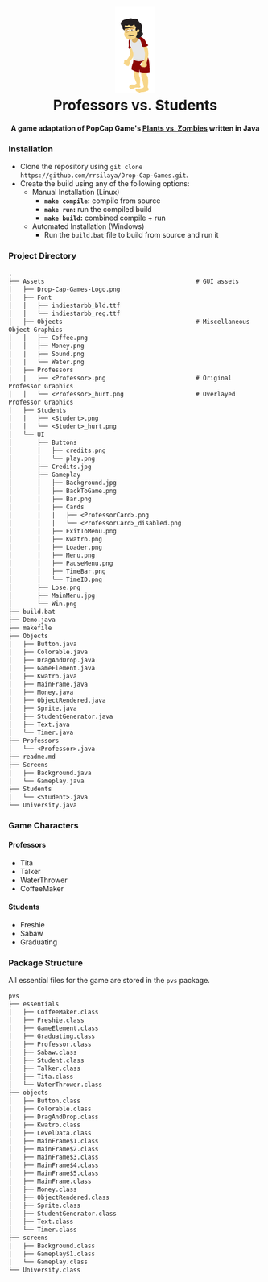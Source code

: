 <h1 align="center">
  <img src="Assets/Students/Freshie.png" alt="logo" />
  <br>
  Professors vs. Students
  <br>
</h1>
<h4 align="center">A game adaptation of PopCap Game's <a href="http://www.popcap.com.ph/plants-vs-zombies-1">Plants vs. Zombies</a> written in Java</h4>

### Installation
* Clone the repository using `git clone https://github.com/rrsilaya/Drop-Cap-Games.git`.
* Create the build using any of the following options:
  * Manual Installation (Linux)
    * **`make compile`:** compile from source
    * **`make run`:** run the compiled build
    * **`make build`:** combined compile + run
  * Automated Installation (Windows)
    * Run the `build.bat` file to build from source and run it

### Project Directory
```
.
├── Assets                                          # GUI assets
│   ├── Drop-Cap-Games-Logo.png
│   ├── Font
│   │   ├── indiestarbb_bld.ttf
│   │   └── indiestarbb_reg.ttf
│   ├── Objects                                     # Miscellaneous Object Graphics
│   │   ├── Coffee.png
│   │   ├── Money.png
│   │   ├── Sound.png
│   │   └── Water.png
│   ├── Professors
│   │   ├── <Professor>.png                         # Original Professor Graphics
│   │   └── <Professor>_hurt.png                    # Overlayed Professor Graphics
│   ├── Students
│   │   ├── <Student>.png
│   │   └── <Student>_hurt.png
│   └── UI
│       ├── Buttons
│       │   ├── credits.png
│       │   └── play.png
│       ├── Credits.jpg
│       ├── Gameplay
│       │   ├── Background.jpg
│       │   ├── BackToGame.png
│       │   ├── Bar.png
│       │   ├── Cards
│       │   │   ├── <ProfessorCard>.png
│       │   │   └── <ProfessorCard>_disabled.png
│       │   ├── ExitToMenu.png
│       │   ├── Kwatro.png
│       │   ├── Loader.png
│       │   ├── Menu.png
│       │   ├── PauseMenu.png
│       │   ├── TimeBar.png
│       │   └── TimeID.png
│       ├── Lose.png
│       ├── MainMenu.jpg
│       └── Win.png
├── build.bat
├── Demo.java
├── makefile
├── Objects
│   ├── Button.java
│   ├── Colorable.java
│   ├── DragAndDrop.java
│   ├── GameElement.java
│   ├── Kwatro.java
│   ├── MainFrame.java
│   ├── Money.java
│   ├── ObjectRendered.java
│   ├── Sprite.java
│   ├── StudentGenerator.java
│   ├── Text.java
│   └── Timer.java
├── Professors
│   └── <Professor>.java
├── readme.md
├── Screens
│   ├── Background.java
│   └── Gameplay.java
├── Students
│   └── <Student>.java
└── University.java
```

### Game Characters
#### Professors
* Tita
* Talker
* WaterThrower
* CoffeeMaker

#### Students
* Freshie
* Sabaw
* Graduating

### Package Structure
All essential files for the game are stored in the `pvs` package.
```
pvs
├── essentials
│   ├── CoffeeMaker.class
│   ├── Freshie.class
│   ├── GameElement.class
│   ├── Graduating.class
│   ├── Professor.class
│   ├── Sabaw.class
│   ├── Student.class
│   ├── Talker.class
│   ├── Tita.class
│   └── WaterThrower.class
├── objects
│   ├── Button.class
│   ├── Colorable.class
│   ├── DragAndDrop.class
│   ├── Kwatro.class
│   ├── LevelData.class
│   ├── MainFrame$1.class
│   ├── MainFrame$2.class
│   ├── MainFrame$3.class
│   ├── MainFrame$4.class
│   ├── MainFrame$5.class
│   ├── MainFrame.class
│   ├── Money.class
│   ├── ObjectRendered.class
│   ├── Sprite.class
│   ├── StudentGenerator.class
│   ├── Text.class
│   └── Timer.class
├── screens
│   ├── Background.class
│   ├── Gameplay$1.class
│   └── Gameplay.class
└── University.class
```